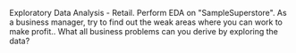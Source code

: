 Exploratory Data Analysis - Retail. Perform EDA on "SampleSuperstore". As a business manager, try to find out the weak areas where you can work to make profit.. What all business problems can you derive by exploring the data?
